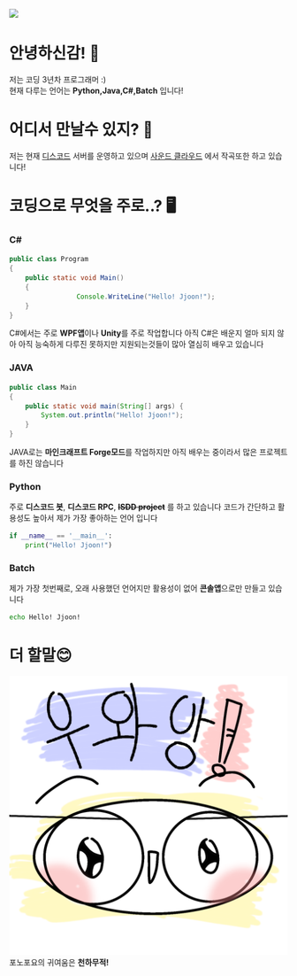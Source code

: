 ![](https://github-readme-stats.vercel.app/api?username=Jjoon0513&show_icons=true&theme=radical)
# 안녕하신감! 👋
저는 코딩 3년차 프로그래머 :)  
현재 다루는 언어는 **Python,Java,C#,Batch** 입니다!

# 어디서 만날수 있지? 🤔
저는 현재 [디스코드](https://discord.gg/VVWM76ZMSH "아찌는 창작의 신이니라") 서버를 운영하고 있으며
[사운드 클라우드](https://soundcloud.com/jjoon-992795750 "쭌이Jjoon") 에서 작곡또한 하고 있습니다!

# 코딩으로 무엇을 주로..? 🖥️
### C#
```java
public class Program
{
	public static void Main()
	{
                 Console.WriteLine("Hello! Jjoon!");
	}
}
 ```
C#에서는 주로 **WPF앱**이나 **Unity**를 주로 작업합니다
아직 C#은 배운지 얼마 되지 않아 아직 능숙하게 다루진 못하지만
지원되는것들이 많아 열심히 배우고 있습니다
### JAVA
```java
public class Main
{
	public static void main(String[] args) {
		System.out.println("Hello! Jjoon!");
	}
}

 ```
JAVA로는 **마인크래프트 Forge모드**를 작업하지만 
아직 배우는 중이라서 많은 프로젝트를 하진 않습니다
### Python
주로 **디스코드 봇**, **디스코드 RPC**, **~~ISDD project~~** 를 하고 있습니다
코드가 간단하고 활용성도 높아서 제가 가장 좋아하는 언어 입니다
```python
if __name__ == '__main__':
	print("Hello! Jjoon!")

 ```
### Batch
제가 가장 첫번째로, 오래 사용했던 언어지만
활용성이 없어 **콘솔앱**으로만 만들고 있습니다
```bat
echo Hello! Jjoon!
 ```
# 더 할말😊
![포노포요](https://raw.githubusercontent.com/Jjoon0513/Jjoon0513/main/%EB%AC%B4%EC%A0%9C257_20240222222952.png)
포노포요의 귀여움은 **천하무적!**
